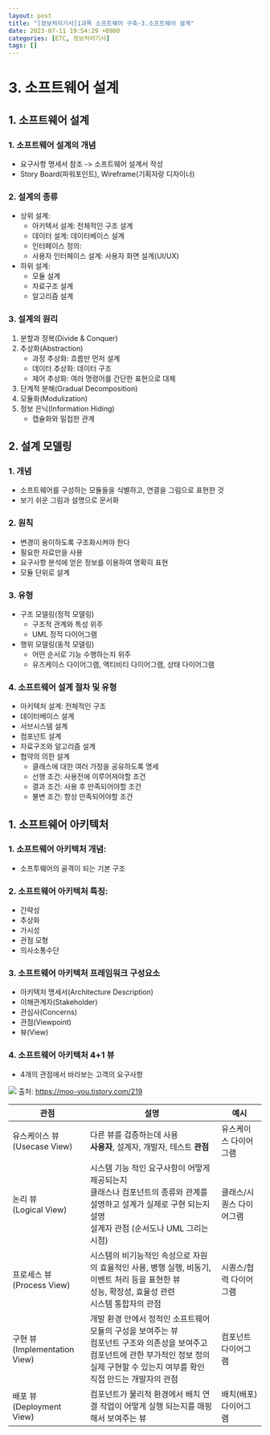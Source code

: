 ```yaml
---
layout: post
title: "[정보처리기사]1과목 소프트웨어 구축-3.소프트웨어 설계"
date: 2023-07-11 19:54:29 +0900
categories: [ETC, 정보처리기사]
tags: []
---
```


# 3. 소프트웨어 설계

## 1. 소프트웨어 설계

### 1. 소프트웨어 설계의 개념
- 요구사항 명세서 참조 -> 소프트웨어 설계서 작성
- Story Board(파워포인트), Wireframe(기획자랑 디자이너)

### 2. 설계의 종류
- 상위 설계: 
	- 아키텍서 설계: 전체적인 구조 설계
	- 데이터 설계: 데이터베이스 설계
	- 인터페이스 정의: 
	- 사용자 인터페이스 설계: 사용자 화면 설계(UI/UX)
- 하위 설계: 
	- 모듈 설계
	- 자료구조 설계
	- 알고리즘 설계

### 3. 설계의 원리
1. 분할과 정복(Divide & Conquer)
2. 추상화(Abstraction)
	- 과정 추상화: 흐름만 먼저 설계
	- 데이터 추상화: 데이터 구조
	- 제어 추상화: 여러 명령어를 간단한 표현으로 대체
3. 단계적 분해(Gradual Decomposition)
4. 모듈화(Modulization)
5. 정보 은닉(Information Hiding)
	- 캡슐화와 밀접한 관계

## 2. 설계 모델링
### 1. 개념
- 소프트웨어를 구성하는 모듈들을 식별하고, 연결을 그림으로 표현한 것
- 보기 쉬운 그림과 설명으로 문서화

### 2. 원칙
- 변경이 용이하도록 구조화시켜야 한다
- 필요한 자료만을 사용
- 요구사항 분석에 얻은 정보를 이용하여 명확히 표현
- 모듈 단위로 설계

### 3. 유형
- 구조 모델링(정적 모델링)
	- 구조적 관계와 특성 위주
	- UML 정적 다이어그램
- 행위 모델링(동적 모델링)
	- 어떤 순서로 기능 수행하는지 위주
	- 유즈케이스 다이어그램, 액티비티 다이어그램, 상태 다이어그램

### 4. 소프트웨어 설계 절차 및 유형
- 아키텍처 설계: 전체적인 구조
- 데이터베이스 설계
- 서브시스템 설계
- 컴포넌트 설계
- 자료구조와 알고리즘 설계
- 협약의 의한 설계
	- 클래스에 대한 여러 가정을 공유하도록 명세
	- 선행 조건: 사용전에 이루어져야할 조건
	- 결과 조건: 사용 후 만족되어야할 조건
	- 불변 조건: 항상 만족되어야할 조건


## 1. 소프트웨어 아키텍처

### 1. 소프트웨어 아키텍처 개념:
- 소프투웨어의 골격이 되는 기본 구조

### 2. 소프트웨어 아키텍처 특징:
- 간략성
- 추상화
- 가시성
- 관점 모형
- 의사소통수단

### 3. 소프트웨어 아키텍처 프레임워크 구성요소
- 아키텍처 명세서(Architecture Description)
- 이해관계자(Stakeholder)
- 관심사(Concerns)
- 관점(Viewpoint)
- 뷰(View)

### 4. 소프트웨어 아키텍처 4+1 뷰
- 4개의 관점에서 바라보는 고객의 요구사항

![](https://img1.daumcdn.net/thumb/R1280x0/?scode=mtistory2&fname=https%3A%2F%2Fblog.kakaocdn.net%2Fdn%2FbjG36G%2Fbtq5W2x2Hcs%2FnXwxUqcDEwg3JRx5dUSeCK%2Fimg.png)
출처: https://moo-you.tistory.com/219

| 관점  | 설명  | 예시  |
|---|---|---|
|유스케이스 뷰  <br>(Usecase View)|다른 뷰를 검증하는데 사용  <br>**사용자**, 설계자, 개발자, 테스트 **관점**|유스케이스 다이어그램|
|논리 뷰  <br>(Logical View)|시스템 기능 적인 요구사항이 어떻게 제공되는지  <br>클래스나 컴포넌트의 종류와 관계를 설명하고 설계가 실제로 구현 되는지 설명  <br>설계자 관점 (순서도나 UML 그리는 시점)|클래스/시퀀스 다이어그램|
|프로세스 뷰  <br>(Process View)|시스템의 비기능적인 속성으로 자원의 효율적인 사용, 병행 실행, 비동기, 이벤트 처리 등을 표현한 뷰  <br>성능, 확장성, 효율성 관련  <br>시스템 통합자의 관점|시퀀스/협력 다이어그램|
|구현 뷰  <br>(Implementation View)|개발 환경 안에서 정적인 소프트웨어 모듈의 구성을 보여주는 뷰  <br>컴포넌트 구조와 의존성을 보여주고 컴포넌트에 관한 부가적인 정보 정의  <br>실제 구현할 수 있는지 여부를 확인  <br>직접 만드는 개발자의 관점|컴포넌트 다이어그램|
|배포 뷰  <br>(Deployment View)|컴포넌트가 물리적 환경에서 배치 연결 작업이 어떻게 실행 되는지를 매핑해서 보여주는 뷰|배치(배포) 다이어그램|
